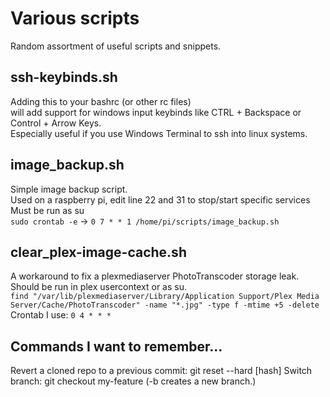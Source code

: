 # Various scripts
Random assortment of useful scripts and snippets.

## ssh-keybinds.sh
Adding this to your bashrc (or other rc files)\
will add support for windows input keybinds like CTRL + Backspace or Control + Arrow Keys.\
Especially useful if you use Windows Terminal to ssh into linux systems.

## image_backup.sh
Simple image backup script.\
Used on a raspberry pi, edit line 22 and 31 to stop/start specific services\
Must be run as su\
`sudo crontab -e` -> `0 7 * * 1 /home/pi/scripts/image_backup.sh`

## clear_plex-image-cache.sh
A workaround to fix a plexmediaserver PhotoTranscoder storage leak.\
Should be run in plex usercontext or as su.\
`find "/var/lib/plexmediaserver/Library/Application Support/Plex Media Server/Cache/PhotoTranscoder" -name "*.jpg" -type f -mtime +5 -delete`\
Crontab I use: `0 4 * * *`

## Commands I want to remember...
Revert a cloned repo to a previous commit: git reset --hard [hash]
Switch branch: git checkout my-feature (-b creates a new branch.)
